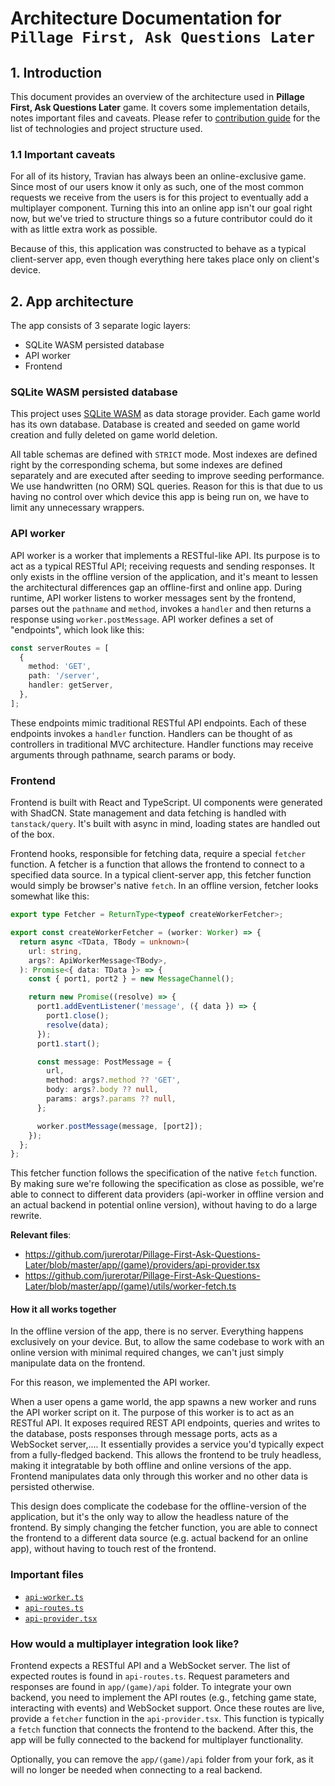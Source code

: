 # Architecture Documentation for `Pillage First, Ask Questions Later`

## 1. Introduction

This document provides an overview of the architecture used in **Pillage First, Ask Questions Later** game. It covers
some implementation details, notes important files and caveats.
Please refer to [contribution guide](../CONTRIBUTING.md) for the list of technologies and project structure used.

### 1.1 Important caveats

For all of its history, Travian has always been an online-exclusive game. Since most of our users know it only as such,
one of the most common requests we receive from the users is for this project to eventually add a multiplayer component.
Turning this into an online app isn't our goal right now, but we've tried to structure things so a future contributor
could do it with as little extra work as possible.

Because of this, this application was constructed to behave as a typical client-server app, even though everything here
takes place only on client's device.

## 2. App architecture

The app consists of 3 separate logic layers:

- SQLite WASM persisted database
- API worker
- Frontend

### SQLite WASM persisted database

This project uses [SQLite WASM](https://github.com/sqlite/sqlite-wasm) as data storage provider. Each game world has its
own database. Database is created and seeded on game world creation and fully deleted on game world deletion.

All table schemas are defined with `STRICT` mode. Most indexes are defined right by the corresponding schema, but some
indexes are defined separately and are executed after seeding to improve seeding performance. We use handwritten (no
ORM) SQL queries. Reason for this is that due to us having no control over which device this app is being run on, we
have to limit any unnecessary wrappers.

### API worker

API worker is a worker that implements a RESTful-like API. Its purpose is to act as a typical RESTful API; receiving
requests and sending responses.
It only exists in the offline version of the application, and it's meant to lessen the architectural differences gap an
offline-first and online app.
During runtime, API worker listens to worker messages sent by the frontend, parses out the `pathname` and `method`,
invokes a `handler` and then returns a response using `worker.postMessage`.
API worker defines a set of "endpoints", which look like this:

```ts
const serverRoutes = [
  {
    method: 'GET',
    path: '/server',
    handler: getServer,
  },
];
```

These endpoints mimic traditional RESTful API endpoints. Each of these endpoints invokes a `handler` function. Handlers
can be thought of as controllers in traditional MVC architecture. Handler functions may receive arguments through
pathname, search params or body.

### Frontend

Frontend is built with React and TypeScript. UI components were generated with ShadCN. State management and data
fetching is
handled with `tanstack/query`. It's built with async in mind, loading states are handled out of the box.

Frontend hooks, responsible for fetching data, require a special `fetcher` function. A fetcher is a function that allows
the frontend to connect to a specified data source. In a typical client-server app,
this fetcher function would simply be browser's native `fetch`. In an offline version, fetcher looks somewhat like this:

```ts
export type Fetcher = ReturnType<typeof createWorkerFetcher>;

export const createWorkerFetcher = (worker: Worker) => {
  return async <TData, TBody = unknown>(
    url: string,
    args?: ApiWorkerMessage<TBody>,
  ): Promise<{ data: TData }> => {
    const { port1, port2 } = new MessageChannel();

    return new Promise((resolve) => {
      port1.addEventListener('message', ({ data }) => {
        port1.close();
        resolve(data);
      });
      port1.start();

      const message: PostMessage = {
        url,
        method: args?.method ?? 'GET',
        body: args?.body ?? null,
        params: args?.params ?? null,
      };

      worker.postMessage(message, [port2]);
    });
  };
};
```

This fetcher function follows the specification of the native `fetch` function. By making sure we're following the
specification as close as possible, we're able to connect to different data providers (api-worker in offline version and
an actual backend in potential online version), without having to do a large rewrite.

**Relevant files**:

- https://github.com/jurerotar/Pillage-First-Ask-Questions-Later/blob/master/app/(game)/providers/api-provider.tsx
- https://github.com/jurerotar/Pillage-First-Ask-Questions-Later/blob/master/app/(game)/utils/worker-fetch.ts

#### How it all works together

In the offline version of the app, there is no server. Everything happens exclusively on your device.
But, to allow the same codebase to work with an online version with minimal required changes, we can't just simply
manipulate data on the frontend.

For this reason, we implemented the API worker.

When a user opens a game world, the app spawns a new worker and runs the API worker script on it. The purpose of this
worker is to act as an RESTful API. It exposes required REST API endpoints, queries and writes to the database, posts
responses through message ports, acts as a WebSocket server,.... It essentially provides a service you'd typically
expect from a fully-fledged
backend. This allows the frontend to be truly headless, making it integratable by both offline and online versions of
the app. Frontend
manipulates data only through this worker and no other data is persisted otherwise.

This design does complicate the codebase for the offline-version of the application, but it's the only way to allow the
headless nature of the frontend. By simply changing the fetcher function, you are able to connect the frontend to a
different data
source (e.g. actual backend for an online app), without having to touch rest of the frontend.

### Important files

- [`api-worker.ts`](/app/(game)/api/api-worker.ts)
- [`api-routes.ts`](/app/(game)/api/api-routes.ts)
- [`api-provider.tsx`](/app/(game)/providers/api-provider.tsx)

### How would a multiplayer integration look like?

Frontend expects a RESTful API and a WebSocket server. The list of expected routes is found in `api-routes.ts`. Request
parameters and responses
are found in `app/(game)/api` folder. To integrate your own backend, you need to implement the API routes (e.g.,
fetching game state,
interacting with events) and WebSocket support. Once these routes are live, provide a `fetcher` function in the
`api-provider.tsx`. This
function is typically a `fetch` function that connects the frontend to the backend. After this, the app will be fully
connected to the
backend
for multiplayer functionality.

Optionally, you can remove the `app/(game)/api` folder from your fork, as it will no longer be needed when connecting to
a real backend.
